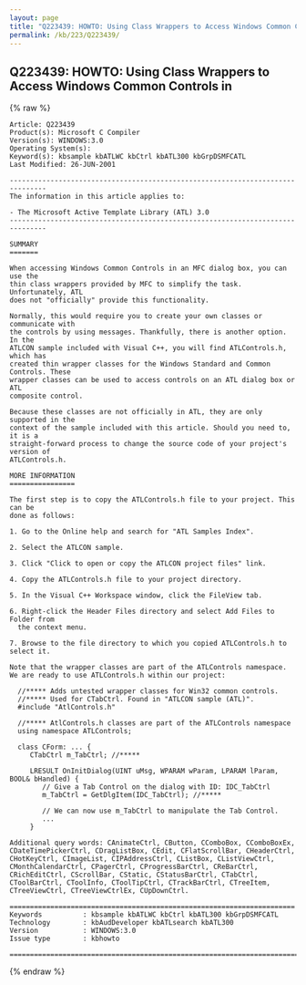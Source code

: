 ```yaml
---
layout: page
title: "Q223439: HOWTO: Using Class Wrappers to Access Windows Common Controls in"
permalink: /kb/223/Q223439/
---
```


## Q223439: HOWTO: Using Class Wrappers to Access Windows Common Controls in

{% raw %}

	Article: Q223439
	Product(s): Microsoft C Compiler
	Version(s): WINDOWS:3.0
	Operating System(s): 
	Keyword(s): kbsample kbATLWC kbCtrl kbATL300 kbGrpDSMFCATL
	Last Modified: 26-JUN-2001
	
	-------------------------------------------------------------------------------
	The information in this article applies to:
	
	- The Microsoft Active Template Library (ATL) 3.0 
	-------------------------------------------------------------------------------
	
	SUMMARY
	=======
	
	When accessing Windows Common Controls in an MFC dialog box, you can use the
	thin class wrappers provided by MFC to simplify the task. Unfortunately, ATL
	does not "officially" provide this functionality.
	
	Normally, this would require you to create your own classes or communicate with
	the controls by using messages. Thankfully, there is another option. In the
	ATLCON sample included with Visual C++, you will find ATLControls.h, which has
	created thin wrapper classes for the Windows Standard and Common Controls. These
	wrapper classes can be used to access controls on an ATL dialog box or ATL
	composite control.
	
	Because these classes are not officially in ATL, they are only supported in the
	context of the sample included with this article. Should you need to, it is a
	straight-forward process to change the source code of your project's version of
	ATLControls.h.
	
	MORE INFORMATION
	================
	
	The first step is to copy the ATLControls.h file to your project. This can be
	done as follows:
	
	1. Go to the Online help and search for "ATL Samples Index".
	
	2. Select the ATLCON sample.
	
	3. Click "Click to open or copy the ATLCON project files" link.
	
	4. Copy the ATLControls.h file to your project directory.
	
	5. In the Visual C++ Workspace window, click the FileView tab.
	
	6. Right-click the Header Files directory and select Add Files to Folder from
	  the context menu.
	
	7. Browse to the file directory to which you copied ATLControls.h to select it.
	
	Note that the wrapper classes are part of the ATLControls namespace.
	We are ready to use ATLControls.h within our project:
	
	  //***** Adds untested wrapper classes for Win32 common controls.
	  //***** Used for CTabCtrl. Found in "ATLCON sample (ATL)".
	  #include "AtlControls.h"
	
	  //***** AtlControls.h classes are part of the ATLControls namespace
	  using namespace ATLControls;
	
	  class CForm: ... {
	     CTabCtrl m_TabCtrl; //*****
	
	     LRESULT OnInitDialog(UINT uMsg, WPARAM wParam, LPARAM lParam, BOOL& bHandled) {
	        // Give a Tab Control on the dialog with ID: IDC_TabCtrl
	        m_TabCtrl = GetDlgItem(IDC_TabCtrl); //*****
	
	        // We can now use m_TabCtrl to manipulate the Tab Control.
	        ...
	     }
	
	Additional query words: CAnimateCtrl, CButton, CComboBox, CComboBoxEx, CDateTimePickerCtrl, CDragListBox, CEdit, CFlatScrollBar, CHeaderCtrl, CHotKeyCtrl, CImageList, CIPAddressCtrl, CListBox, CListViewCtrl, CMonthCalendarCtrl, CPagerCtrl, CProgressBarCtrl, CReBarCtrl, CRichEditCtrl, CScrollBar, CStatic, CStatusBarCtrl, CTabCtrl, CToolBarCtrl, CToolInfo, CToolTipCtrl, CTrackBarCtrl, CTreeItem, CTreeViewCtrl, CTreeViewCtrlEx, CUpDownCtrl.
	
	======================================================================
	Keywords          : kbsample kbATLWC kbCtrl kbATL300 kbGrpDSMFCATL 
	Technology        : kbAudDeveloper kbATLsearch kbATL300
	Version           : WINDOWS:3.0
	Issue type        : kbhowto
	
	=============================================================================
	

{% endraw %}

